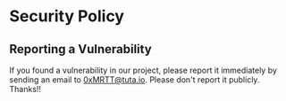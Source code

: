 # Security Policy

## Reporting a Vulnerability

If you found a vulnerability in our project, please report it immediately by sending an email to [0xMRTT@tuta.io](mailto:0xMRTT@tuta.io). 
Please don't report it publicly. Thanks!!

